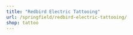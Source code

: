 ```yaml
---
title: "Redbird Electric Tattooing"
url: /springfield/redbird-electric-tattooing/
shop: tattoo
---
```

